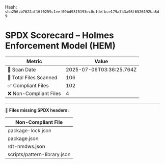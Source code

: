 
<!--
SPDX-License-Identifier: Declaratory-Royalty  
// Hash: sha256:bd7a93061120baaf1d28ddeb887866c8f703ef795c126c870a5651bdec93386a
🔒 Holmes Enforcement Model (HEM) – Declaratory Sovereign Logic  
🧠 Author: Mr. Holmes  
📜 License: Declaratory Royalty License (see LICENSE-HEM.md)  
📁 Repository: https://github.com/Gamerdudee/holmes-enforcement-model  
-->
Hash:
`sha256:b7622af16f0259c1eef09bd9815193ec0c1defbce179a743a08f6526192ba8d9`




# SPDX Scorecard – Holmes Enforcement Model (HEM)

| Metric | Value |
|--------|-------|
| 📅 Scan Date | 2025-07-06T03:36:25.764Z |
| 📂 Total Files Scanned | 106 |
| ✅ Compliant Files | 102 |
| ❌ Non-Compliant Files | 4 |


---

🚫 **Files missing SPDX headers:**

| Non-Compliant File |
|--------------------|
| package-lock.json |
| package.json |
| rdt-nmdws.json |
| scripts/pattern-library.json |
